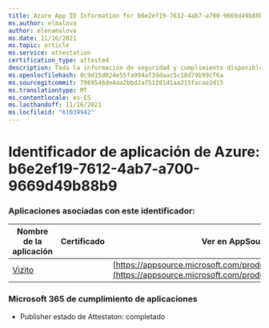 ```yaml
---
title: Azure App ID Information for b6e2ef19-7612-4ab7-a700-9669d49b88b9
ms.author: elmalova
author: elenamalova
ms.date: 11/16/2021
ms.topic: article
ms.service: attestation
certification_type: attested
description: Toda la información de seguridad y cumplimiento disponible para b6e2ef19-7612-4ab7-a700-9669d49b88b9.
ms.openlocfilehash: 0c9d15d024e55fa994af3ddaac5c18d79b99cf6a
ms.sourcegitcommit: 7989546de4aa2bbd2a751281d1aa215facae2d15
ms.translationtype: MT
ms.contentlocale: es-ES
ms.lasthandoff: 11/16/2021
ms.locfileid: "61039942"
---
```

# <a name="azure-app-id-b6e2ef19-7612-4ab7-a700-9669d49b88b9"></a>Identificador de aplicación de Azure: b6e2ef19-7612-4ab7-a700-9669d49b88b9


### <a name="apps-associated-with-this-id"></a>Aplicaciones asociadas con este identificador:
| **Nombre de la aplicación** | **Certificado** | **Ver en AppSource** |
|--------------|---------------|-----------------------|
| [Vizito](https://docs.microsoft.com/microsoft-365-app-certification/forward/WA200003170) |  | [https://appsource.microsoft.com/product/office/WA200003170](https://appsource.microsoft.com/product/office/WA200003170) |

### <a name="microsoft-365-app-compliance-status"></a>Microsoft 365 de cumplimiento de aplicaciones
- Publisher estado de Attestaton: completado
